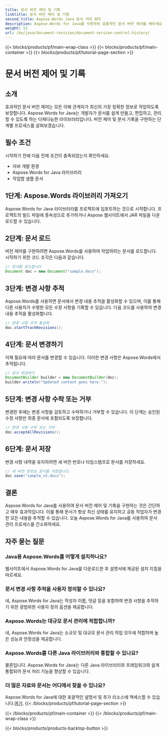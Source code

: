 ```yaml
---
title: 문서 버전 제어 및 기록
linktitle: 문서 버전 제어 및 기록
second_title: Aspose.Words Java 문서 처리 API
description: Aspose.Words for Java를 사용하여 효율적인 문서 버전 제어를 배우세요. 변경 사항을 관리하고, 원활하게 협업하고, 수정 사항을 손쉽게 추적하세요.
weight: 13
url: /ko/java/document-revision/document-version-control-history/
---
```


{{< blocks/products/pf/main-wrap-class >}}
{{< blocks/products/pf/main-container >}}
{{< blocks/products/pf/tutorial-page-section >}}

# 문서 버전 제어 및 기록


## 소개

효과적인 문서 버전 제어는 모든 이해 관계자가 최신의 가장 정확한 정보로 작업하도록 보장합니다. Aspose.Words for Java는 개발자가 문서를 쉽게 만들고, 편집하고, 관리할 수 있도록 하는 다재다능한 라이브러리입니다. 버전 제어 및 문서 기록을 구현하는 단계별 프로세스를 살펴보겠습니다.

## 필수 조건

시작하기 전에 다음 전제 조건이 충족되었는지 확인하세요.

- 자바 개발 환경
- Aspose.Words for Java 라이브러리
- 작업할 샘플 문서

## 1단계: Aspose.Words 라이브러리 가져오기

Aspose.Words for Java 라이브러리를 프로젝트에 임포트하는 것으로 시작합니다. 프로젝트의 빌드 파일에 종속성으로 추가하거나 Aspose 웹사이트에서 JAR 파일을 다운로드할 수 있습니다.

## 2단계: 문서 로드

버전 제어를 구현하려면 Aspose.Words를 사용하여 작업하려는 문서를 로드합니다. 시작하기 위한 코드 조각은 다음과 같습니다.

```java
// 문서를 로드합니다
Document doc = new Document("sample.docx");
```

## 3단계: 변경 사항 추적

Aspose.Words를 사용하면 문서에서 변경 내용 추적을 활성화할 수 있으며, 이를 통해 다른 사용자가 수행한 모든 수정 사항을 기록할 수 있습니다. 다음 코드를 사용하여 변경 내용 추적을 활성화합니다.

```java
// 변경 사항 추적 활성화
doc.startTrackRevisions();
```

## 4단계: 문서 변경하기

이제 필요에 따라 문서를 변경할 수 있습니다. 이러한 변경 사항은 Aspose.Words에서 추적됩니다.

```java
// 문서 변경하기
DocumentBuilder builder = new DocumentBuilder(doc);
builder.writeln("Updated content goes here.");
```

## 5단계: 변경 사항 수락 또는 거부

변경한 후에는 변경 사항을 검토하고 수락하거나 거부할 수 있습니다. 이 단계는 승인된 수정 사항만 최종 문서에 포함되도록 보장합니다.

```java
// 변경 사항 수락 또는 거부
doc.acceptAllRevisions();
```

## 6단계: 문서 저장

변경 사항 내역을 유지하려면 새 버전 번호나 타임스탬프로 문서를 저장하세요.

```java
// 새 버전 번호로 문서를 저장합니다.
doc.save("sample_v2.docx");
```

## 결론

Aspose.Words for Java를 사용하여 문서 버전 제어 및 기록을 구현하는 것은 간단하고 매우 효과적입니다. 이를 통해 문서가 항상 최신 상태를 유지하고 공동 작업자가 변경한 모든 내용을 추적할 수 있습니다. 오늘 Aspose.Words for Java를 사용하여 문서 관리 프로세스를 간소화하세요.

## 자주 묻는 질문

### Java용 Aspose.Words를 어떻게 설치하나요?

웹사이트에서 Aspose.Words for Java를 다운로드한 후 설명서에 제공된 설치 지침을 따르세요.

### 문서 변경 사항 추적을 사용자 정의할 수 있나요?

네, Aspose.Words for Java는 작성자 이름, 댓글 등을 포함하여 변경 사항을 추적하기 위한 광범위한 사용자 정의 옵션을 제공합니다.

### Aspose.Words는 대규모 문서 관리에 적합합니까?

네, Aspose.Words for Java는 소규모 및 대규모 문서 관리 작업 모두에 적합하며 높은 성능과 안정성을 제공합니다.

### Aspose.Words를 다른 Java 라이브러리와 통합할 수 있나요?

물론입니다. Aspose.Words for Java는 다른 Java 라이브러리와 프레임워크와 쉽게 통합되어 문서 처리 기능을 향상할 수 있습니다.

### 더 많은 자료와 문서는 어디에서 찾을 수 있나요?

 Aspose.Words for Java에 대한 포괄적인 설명서 및 추가 리소스에 액세스할 수 있습니다.[여기](https://reference.aspose.com/words/java/).
{{< /blocks/products/pf/tutorial-page-section >}}

{{< /blocks/products/pf/main-container >}}
{{< /blocks/products/pf/main-wrap-class >}}

{{< blocks/products/products-backtop-button >}}
